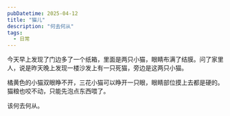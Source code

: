 ```yaml
---
pubDatetime: 2025-04-12
title: "猫儿"
description: "何去何从"
tags:
  - 日常
---
```


今天早上发现了门边多了一个纸箱，里面是两只小猫，眼睛布满了结膜。问了家里人，说是昨天晚上发现一楼沙发上有一只死猫，旁边是这两只小猫。

橘黄色的小猫双眼睁不开，三花小猫可以睁开一只眼，眼睛部位摸上去都是硬的。猫粮也咬不动，只能先泡点东西喂了。

该何去何从。
